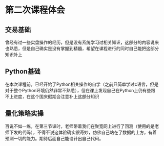 # 第二次课程体会
## 交易基础
曾经有过一些实盘操作的经历，但是没有系统学习过相关知识，这部分的内容说来也熟悉，但是自己确实是没有掌握到精髓，希望在课程进行的同时自己能把这部分知识补上
## Python基础
在本次课程前，已经开始了Python相关操作的自学（之前只简单学过c语言，但是对于整个Python环境仍然非常不熟悉），但在课上发现自己在Python上仍有些跟不上进度，在这个国庆假期会注意补上这部分知识
## 量化策略实操
百说不如一练，在第三节课时，老师带着我们在聚宽网上进行了回测（使用的是老师下发的代码），不得不说这体验确实很奇妙，仿佛自己站在了数据的上方，有着预测一切的能力。期待后面自己能设计出自己代码。
